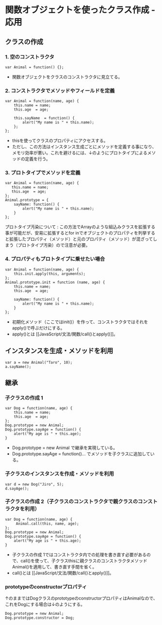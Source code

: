 ﻿#  関数オブジェクトを使ったクラス作成 - 応用

## クラスの作成

### 1. 空のコンストラクタ

```clike
var Animal = function() {};
```

- 関数オブジェクトをクラスのコンストラクタに見立てる。

### 2. コンストラクタでメソッドやフィールドを定義

```clike
var Animal = function(name, age) {
    this.name = name;
    this.age  = age;
     
    this.sayName  = function() { 
        alert("My name is " + this.name);
    };
};
```

- thisを使ってクラスのプロパティにアクセスする。
- ただし、この方法はインスタンス生成ごとにメソッドを定義する事になり、メモリ効率が悪い。これを避けるには、↓のようにプロトタイプによるメソッドの定義を行う。

### 3. プロトタイプでメソッドを定義

```clike
var Animal = function(name, age) {
   this.name = name;
   this.age  = age;
};
Animal.prototype = {
    sayName: function() {
        alert("My name is " + this.name);
    }
};
```

プロトタイプ汚染について
: この方法でArrayのような組込みクラスを拡張する事が可能だが、安易に拡張するとfor inでオブジェクトのプロパティを列挙すると拡張したプロパティ（メソッド）と元のプロパティ（メソッド）が混ざってしまう（プロトタイプ汚染）ので注意が必要。

### 4. プロパティもプロトタイプに乗せたい場合

```clike
var Animal = function(name, age) {
    this.init.apply(this, arguments);
};
Animal.prototype.init = function (name, age) {
    this.name = name;
    this.age  = age;
 
    sayName: function() {
        alert("My name is " + this.name);
    }
};
```

- 初期化メソッド（ここではinit()）を作って、コンストラクタではそれをapply()で呼ぶだけにする。
- apply()とは [[JavaScript/文法/関数/call()とapply()]]。

## インスタンスを生成・メソッドを利用

```clike
var a = new Animal("Taro", 10);
a.sayName();
```

## 継承
### 子クラスの作成 1

```clike
var Dog = function(name, age) {
    this.name = name;
    this.age  = age;
};
Dog.prototype = new Animal;
Dog.prototype.sayAge = function() {
    alert("My age is " + this.age);
}
```

- Dog.prototype = new Animal で継承を実現している。
- Dog.prototype.sayAge = function()... でメソッドを子クラスに追加している。

### 子クラスのインスタンスを作成・メソッドを利用

```clike
var d = new Dog("Jiro", 5);
d.sayAge();
```

### 子クラスの作成 2（子クラスのコンストラクタで親クラスのコンストラクタを利用）

```clike
var Dog = function(name, age) {
     Animal.call(this, name, age);
};
Dog.prototype = new Animal;
Dog.prototype.sayAge = function() {
    alert("My age is " + this.age);
}
```

- 子クラスの作成 1ではコンストラクタ内での処理を書き直す必要があるので、call()を使って、子クラスthisに親クラスのコンストラクタメソッドAnimal()を適用して、書き直す手間を省く。
- call()とは [[JavaScript/文法/関数/call()とapply()]]。

### prototypeのconstructorプロパティ
↑のままではDogクラスのprototypeのconstructorプロパティはAnimalなので、これをDogにする場合は↓のようにする。

```clike
Dog.prototype = new Animal;
Dog.prototype.constructor = Dog;
```
